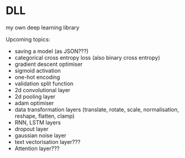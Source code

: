 # DLL
 my own deep learning library


Upcoming topics:
- saving a model (as JSON???)
- categorical cross entropy loss (also binary cross entropy)
- gradient descent optimiser
- sigmoid activation
- one-hot encoding
- validation split function
- 2d convolutional layer
- 2d pooling layer
- adam optimiser
- data transformation layers (translate, rotate, scale, normalisation, reshape, flatten, clamp)
- RNN, LSTM layers
- dropout layer
- gaussian noise layer
- text vectorisation layer???
- Attention layer???